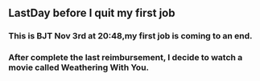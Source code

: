 ## LastDay before I quit my first job
### This is BJT Nov 3rd at 20:48,my first job is coming to an end.
### After complete the last reimbursement, I decide to watch a movie called Weathering With You. 
